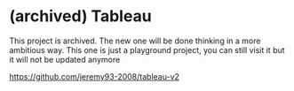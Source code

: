 # (archived) Tableau
This project is archived. The new one will be done thinking in a more ambitious way. This one is just a playground project, you can still visit it but it will not be updated anymore

https://github.com/jeremy93-2008/tableau-v2
